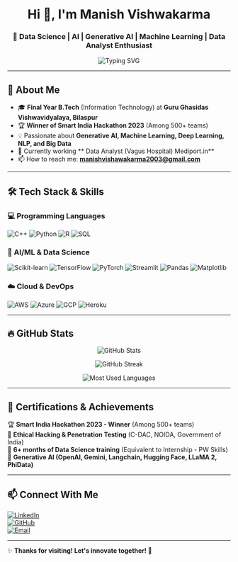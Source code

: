 <!-- Profile Header -->
<h1 align="center">Hi 👋, I'm Manish Vishwakarma</h1>
<h3 align="center">🚀 Data Science | AI | Generative AI | Machine Learning | Data Analyst Enthusiast</h3>

<p align="center">
  <img src="https://readme-typing-svg.herokuapp.com?font=Fira+Code&pause=1000&color=F75C7E&width=435&lines=Welcome+to+my+GitHub+profile!;AI+%7C+ML+%7C+Big+Data+%7C+Generative+AI+🚀;Building+cool+projects+with+Python+%F0%9F%92%BB" alt="Typing SVG" />
</p>

---

## 📌 **About Me**  

- 🎓 **Final Year B.Tech** (Information Technology) at **Guru Ghasidas Vishwavidyalaya, Bilaspur**  
- 🏆 **Winner of Smart India Hackathon 2023** (Among 500+ teams)  
- 💡 Passionate about **Generative AI, Machine Learning, Deep Learning, NLP, and Big Data**  
- 🔭 Currently working  ** Data Analyst (Vagus Hospital) Mediport.in**  
- 📫 How to reach me: **[manishvishawakarma2003@gmail.com](mailto:manishvishawakarma2003@gmail.com)**  

---

## 🛠 **Tech Stack & Skills**  

### **💻 Programming Languages**
![C++](https://img.shields.io/badge/C%2B%2B-00599C?style=for-the-badge&logo=c%2B%2B&logoColor=white)
![Python](https://img.shields.io/badge/Python-3776AB?style=for-the-badge&logo=python&logoColor=white)
![R](https://img.shields.io/badge/R-276DC3?style=for-the-badge&logo=r&logoColor=white)
![SQL](https://img.shields.io/badge/SQL-4479A1?style=for-the-badge&logo=postgresql&logoColor=white)

### **🔬 AI/ML & Data Science**
![Scikit-learn](https://img.shields.io/badge/Scikit--learn-F7931E?style=for-the-badge&logo=scikit-learn&logoColor=white)
![TensorFlow](https://img.shields.io/badge/TensorFlow-FF6F00?style=for-the-badge&logo=tensorflow&logoColor=white)
![PyTorch](https://img.shields.io/badge/PyTorch-EE4C2C?style=for-the-badge&logo=pytorch&logoColor=white)
![Streamlit](https://img.shields.io/badge/Streamlit-FF4B4B?style=for-the-badge&logo=streamlit&logoColor=white)
![Pandas](https://img.shields.io/badge/Pandas-150458?style=for-the-badge&logo=pandas&logoColor=white)
![Matplotlib](https://img.shields.io/badge/Matplotlib-0076A8?style=for-the-badge&logo=matplotlib&logoColor=white)


### **☁️ Cloud & DevOps**
![AWS](https://img.shields.io/badge/AWS-FF9900?style=for-the-badge&logo=amazon-aws&logoColor=white)
![Azure](https://img.shields.io/badge/Microsoft_Azure-0089D6?style=for-the-badge&logo=microsoft-azure&logoColor=white)
![GCP](https://img.shields.io/badge/Google_Cloud-4285F4?style=for-the-badge&logo=google-cloud&logoColor=white)
![Heroku](https://img.shields.io/badge/Heroku-430098?style=for-the-badge&logo=heroku&logoColor=white)

---

## 🔥 **GitHub Stats**  

<p align="center">
  <img src="https://github-readme-stats.vercel.app/api?username=vishwakarma9470&show_icons=true&theme=radical" alt="GitHub Stats" />
</p>

<p align="center">
  <img src="https://streak-stats.demolab.com/?user=vishwakarma9470&theme=dark&hide_border=false" alt="GitHub Streak" />
</p>

<p align="center">
  <img src="https://github-readme-stats.vercel.app/api/top-langs/?username=vishwakarma9470&layout=compact&theme=dark" alt="Most Used Languages" />
</p>

---

## 📜 **Certifications & Achievements**  

🏆 **Smart India Hackathon 2023 - Winner** (Among 500+ teams)  
🔹 **Ethical Hacking & Penetration Testing** (C-DAC, NOIDA, Government of India)  
🔹 **6+ months of Data Science training** (Equivalent to Internship - PW Skills)  
🔹 **Generative AI (OpenAI, Gemini, Langchain, Hugging Face, LLaMA 2, PhiData)**  

---
## 📫 **Connect With Me**  

[![LinkedIn](https://img.shields.io/badge/LinkedIn-blue?style=for-the-badge&logo=linkedin)](https://www.linkedin.com/in/manish-vishwakarma-000739227/)  
[![GitHub](https://img.shields.io/badge/GitHub-333?style=for-the-badge&logo=github)](https://github.com/vishwakarma9470)  
[![Email](https://img.shields.io/badge/Email-red?style=for-the-badge&logo=gmail)](mailto:manishvishawakarma2003@gmail.com)

---

✨ **Thanks for visiting! Let's innovate together! 🚀**  

